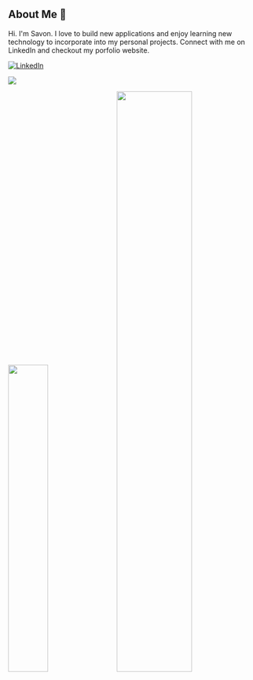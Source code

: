 ## About Me 👋

Hi. I'm Savon. I love to build new applications and enjoy learning new technology to incorporate into my personal projects. Connect with me on LinkedIn and checkout my porfolio website. 

 <a href="https://www.linkedin.com/in/savon-huynh/">![LinkedIn](https://img.shields.io/badge/linkedin-%230077B5.svg?style=for-the-badge&logo=linkedin&logoColor=white)</a>


![](https://komarev.com/ghpvc/?username=xqhuynh&style=for-the-badge&color=green)

<div class="container">
 <img style="height: auto; width: 40%;" class="img" src="https://github-readme-stats.vercel.app/api/top-langs/?username=xqhuynh&layout=compact" />
 &nbsp;
 &nbsp;
 <img style="height: auto; width: 55%;" class="img" src="https://github-readme-stats.vercel.app/api?username=xqhuynh&count_private=true&show_icons=true&theme=vue" />
 </div>


<!-- ![Top Langs](https://github-readme-stats.vercel.app/api/top-langs/?username=xqhuynh&layout=compact) -->

<!-- ![Savon's GitHub stats](https://github-readme-stats.vercel.app/api?username=xqhuynh&count_private=true&show_icons=true&theme=vue) -->



<!--
**xqhuynh/xqhuynh** is a ✨ _special_ ✨ repository because its `README.md` (this file) appears on your GitHub profile.

Here are some ideas to get you started:

- 🔭 I’m currently working on ...
- 🌱 I’m currently learning ...
- 👯 I’m looking to collaborate on ...
- 🤔 I’m looking for help with ...
- 💬 Ask me about ...
- 📫 How to reach me: ...
- 😄 Pronouns: ...
- ⚡ Fun fact: ...
-->
